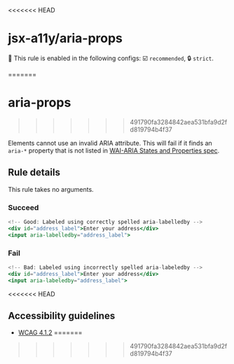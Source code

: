 <<<<<<< HEAD
# jsx-a11y/aria-props

💼 This rule is enabled in the following configs: ☑️ `recommended`, 🔒 `strict`.

<!-- end auto-generated rule header -->
=======
# aria-props
>>>>>>> 491790fa3284842aea531bfa9d2fd819794b4f37

Elements cannot use an invalid ARIA attribute. This will fail if it finds an `aria-*` property that is not listed in [WAI-ARIA States and Properties spec](https://www.w3.org/WAI/PF/aria-1.1/states_and_properties).

## Rule details

This rule takes no arguments.

### Succeed
```jsx
<!-- Good: Labeled using correctly spelled aria-labelledby -->
<div id="address_label">Enter your address</div>
<input aria-labelledby="address_label">
```

### Fail

```jsx
<!-- Bad: Labeled using incorrectly spelled aria-labeledby -->
<div id="address_label">Enter your address</div>
<input aria-labeledby="address_label">
```
<<<<<<< HEAD

## Accessibility guidelines
- [WCAG 4.1.2](https://www.w3.org/WAI/WCAG21/Understanding/name-role-value)
=======
>>>>>>> 491790fa3284842aea531bfa9d2fd819794b4f37
